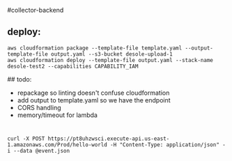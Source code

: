 #collector-backend

## deploy:

```
aws cloudformation package --template-file template.yaml --output-template-file output.yaml --s3-bucket desole-upload-1
aws cloudformation deploy --template-file output.yaml --stack-name desole-test2 --capabilities CAPABILITY_IAM
```

## todo:

* repackage so linting doesn't confuse cloudformation
* add output to template.yaml so we have the endpoint
* CORS handling
* memory/timeout for lambda

#

```
curl -X POST https://pt8uhzwsci.execute-api.us-east-1.amazonaws.com/Prod/hello-world -H "Content-Type: application/json" -i --data @event.json
```

